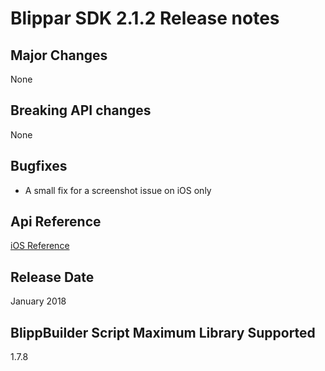 # Blippar SDK 2.1.2 Release notes

## **Major Changes**

None 

## **Breaking API changes**

None

## **Bugfixes**

* A small fix for a screenshot issue on iOS only

## **Api Reference**

[iOS Reference](http://phqeq0ldrt2zcqjc2xhayirsvmil1qz2.s3-website-eu-west-1.amazonaws.com/blippar-sdk/api/ios/2.1.2)

## **Release Date**

January 2018

## **BlippBuilder Script Maximum Library Supported**

1.7.8